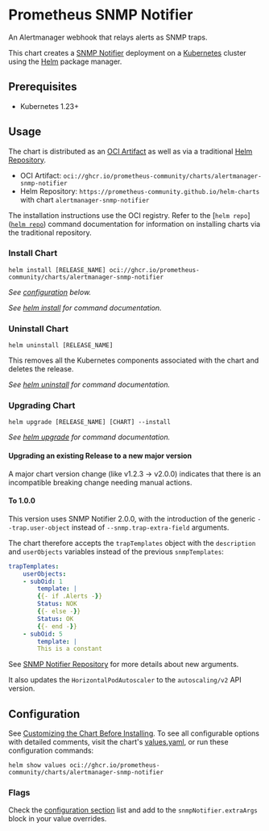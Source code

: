 # Prometheus SNMP Notifier

An Alertmanager webhook that relays alerts as SNMP traps.

This chart creates a [SNMP Notifier](https://github.com/maxwo/snmp_notifier) deployment on a [Kubernetes](http://kubernetes.io) cluster using the [Helm](https://helm.sh) package manager.

## Prerequisites

- Kubernetes 1.23+

## Usage

The chart is distributed as an [OCI Artifact](https://helm.sh/docs/topics/registries/) as well as via a traditional [Helm Repository](https://helm.sh/docs/topics/chart_repository/).

- OCI Artifact: `oci://ghcr.io/prometheus-community/charts/alertmanager-snmp-notifier`
- Helm Repository: `https://prometheus-community.github.io/helm-charts` with chart `alertmanager-snmp-notifier`

The installation instructions use the OCI registry. Refer to the [`helm repo`]([`helm repo`](https://helm.sh/docs/helm/helm_repo/)) command documentation for information on installing charts via the traditional repository.

### Install Chart

```console
helm install [RELEASE_NAME] oci://ghcr.io/prometheus-community/charts/alertmanager-snmp-notifier
```

_See [configuration](#configuration) below._

_See [helm install](https://helm.sh/docs/helm/helm_install/) for command documentation._

### Uninstall Chart

```console
helm uninstall [RELEASE_NAME]
```

This removes all the Kubernetes components associated with the chart and deletes the release.

_See [helm uninstall](https://helm.sh/docs/helm/helm_uninstall/) for command documentation._

### Upgrading Chart

```console
helm upgrade [RELEASE_NAME] [CHART] --install
```

_See [helm upgrade](https://helm.sh/docs/helm/helm_upgrade/) for command documentation._

#### Upgrading an existing Release to a new major version

A major chart version change (like v1.2.3 -> v2.0.0) indicates that there is an incompatible breaking change needing manual actions.

#### To 1.0.0

This version uses SNMP Notifier 2.0.0, with the introduction of the generic `--trap.user-object` instead of `--snmp.trap-extra-field` arguments.

The chart therefore accepts the `trapTemplates` object with the `description` and `userObjects` variables instead of the previous `snmpTemplates`:

```yaml
trapTemplates:
    userObjects:
    - subOid: 1
        template: |
        {{- if .Alerts -}}
        Status: NOK
        {{- else -}}
        Status: OK
        {{- end -}}
    - subOid: 5
        template: |
        This is a constant
```

See [SNMP Notifier Repository](https://github.com/maxwo/snmp_notifier) for more details about new arguments.

It also updates the `HorizontalPodAutoscaler` to the `autoscaling/v2` API version.

## Configuration

See [Customizing the Chart Before Installing](https://helm.sh/docs/intro/using_helm/#customizing-the-chart-before-installing). To see all configurable options with detailed comments, visit the chart's [values.yaml](./values.yaml), or run these configuration commands:

```console
helm show values oci://ghcr.io/prometheus-community/charts/alertmanager-snmp-notifier
```

### Flags

Check the [configuration section](https://github.com/maxwo/snmp_notifier#snmp-notifier-configuration) list and add to the `snmpNotifier.extraArgs` block in your value overrides.
